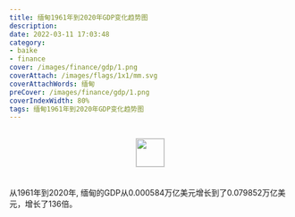 ```yaml
---
title: 缅甸1961年到2020年GDP变化趋势图
description: 
date: 2022-03-11 17:03:48
category:
- baike
- finance
cover: /images/finance/gdp/1.png
coverAttach: /images/flags/1x1/mm.svg
coverAttachWords: 缅甸
preCover: /images/finance/gdp/1.png
coverIndexWidth: 80%
tags: 缅甸1961年到2020年GDP变化趋势图
---
```




<script src="/assets/js/charts/chart.js"></script>

<div style="text-align: center; margin: 30px 0; ">
    <img src="/images/flags/1x1/mm.svg" style="width: 50px; border: 1px solid #cccccc; ">
</div>

<div style="width: 98%; margin: 0 0 35px 0; ">
    <canvas id="myChart"></canvas>
</div>

<div>
<p class="paragraph">从1961年到2020年, 缅甸的GDP从0.000584万亿美元增长到了0.079852万亿美元，增长了136倍。</p>
</div>

<script>

    const dataGdp = {
        labels: [1961, 1962, 1963, 1964, 1965, 1966, 1967, 1968, 1969, 1970, 1971, 1972, 1973, 1974, 1975, 1976, 1977, 1978, 1979, 1980, 1981, 1982, 1983, 1984, 1985, 1986, 1987, 1988, 1989, 1990, 1991, 1992, 1993, 1994, 1995, 1996, 1997, 1998, 1999, 2000, 2001, 2002, 2003, 2004, 2005, 2006, 2007, 2008, 2009, 2010, 2011, 2012, 2013, 2014, 2015, 2016, 2017, 2018, 2019, 2020],
        datasets: [{
            label: '(万亿美元)  •  即刻编程  •  cn.hongkezhang.com',
            backgroundColor: 'rgb(0 0 128)',
            borderColor: 'rgb(0 0 128)',
            data: [0.000584, 0.000613, 0.000660, 0.000475, 0.000403, 0.000318, 0.000328, 0.000531, 0.000551, 0.000579, 0.000559, 0.000635, 0.000667, 0.001001, 0.001128, 0.001156, 0.001000, 0.000917, 0.000920, 0.001011, 0.001065, 0.001303, 0.001427, 0.001355, 0.001311, 0.001590, 0.001448, 0.001393, 0.001675, 0.002036, 0.002137, 0.002216, 0.002810, 0.003822, 0.004879, 0.005760, 0.005633, 0.004613, 0.005644, 0.006849, 0.006220, 0.006111, 0.007755, 0.009391, 0.010588, 0.011863, 0.015591, 0.023013, 0.029455, 0.037796, 0.054119, 0.058319, 0.060572, 0.063265, 0.063045, 0.060292, 0.061449, 0.067145, 0.068698, 0.079852],
            barPercentage: 0.3
        }]
    };

    const config = {
        type: 'line',
        data: dataGdp,
        options: {
            series: [
                {
                    barWidth: '20%'
                }
            ]
        }
    };

    const myChart = new Chart(
        document.getElementById('myChart'),
        config
    );
</script>
